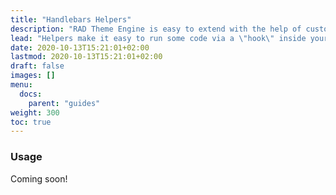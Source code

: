 ```yaml
---
title: "Handlebars Helpers"
description: "RAD Theme Engine is easy to extend with the help of custom PHP code via helpers!"
lead: "Helpers make it easy to run some code via a \"hook\" inside your template files. Find out how below!"
date: 2020-10-13T15:21:01+02:00
lastmod: 2020-10-13T15:21:01+02:00
draft: false
images: []
menu:
  docs:
    parent: "guides"
weight: 300
toc: true
---
```


### Usage
Coming soon!
